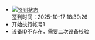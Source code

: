 - [![签到状态](https://github.com/womade/Cloud189-Actions/actions/workflows/main.yml/badge.svg?branch=main)](https://github.com/womade/Cloud189-Actions/actions/workflows/main.yml) <br> 签到时间：2025-10-17 18:39:26
- 开始执行帐号1
- 设备ID不存在，需要二次设备校验
